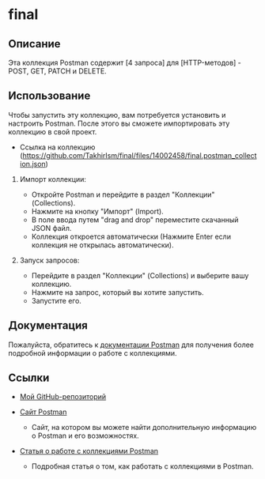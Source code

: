 # final

## Описание

Эта коллекция Postman содержит [4 запроса] для [HTTP-методов] - POST, GET, PATCH и DELETE.

## Использование

Чтобы запустить эту коллекцию, вам потребуется установить и настроить Postman. После этого вы сможете импортировать эту коллекцию в свой проект.

- Ссылка на коллекцию (https://github.com/TakhirIsm/final/files/14002458/final.postman_collection.json)

1. Импорт коллекции:

   - Откройте Postman и перейдите в раздел "Коллекции" (Collections).
   - Нажмите на кнопку "Импорт" (Import).
   - В поле ввода путем "drag and drop" переместите скачанный JSON файл.
   - Коллекция откроется автоматически (Нажмите Enter если коллекция не открылась автоматически).

2. Запуск запросов:

   - Перейдите в раздел "Коллекции" (Collections) и выберите вашу коллекцию.
   - Нажмите на запрос, который вы хотите запустить.
   - Запустите его.

## Документация

Пожалуйста, обратитесь к [документации Postman](https://www.getpostman.com/docs/v6/collections) для получения более подробной информации о работе с коллекциями.

## Ссылки

- [Мой GitHub-репозиторий](https://github.com/TakhirIsm/final)


- [Сайт Postman](https://www.getpostman.com/)

   - Сайт, на котором вы можете найти дополнительную информацию о Postman и его возможностях.

- [Статья о работе с коллекциями Postman](https://www.getpostman.com/docs/v6/collections)

   - Подробная статья о том, как работать с коллекциями в Postman.



